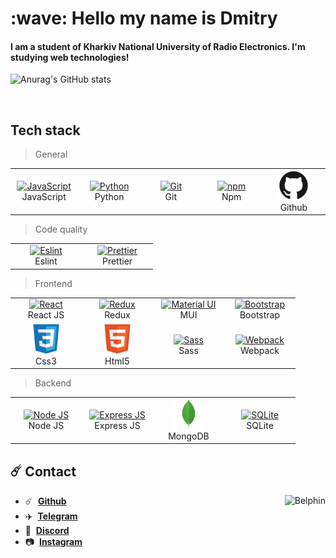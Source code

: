 <h1 align="left">:wave: Hello my name is Dmitry</h1>

<h4 align="left">I am a student of Kharkiv National University of Radio Electronics. I'm studying web technologies!</h4>

![Anurag's GitHub stats](https://github-readme-stats.vercel.app/api?username=Belphin&show_icons=true&theme=react)

<br>

<h2 align="left" id="Belphin-stack">Tech stack</h2>

> General

<table width='100%'>
  <tr>
    <td align="center" width="100">
      <a href="#Belphin-stack">
        <img src="https://upload.wikimedia.org/wikipedia/commons/thumb/9/99/Unofficial_JavaScript_logo_2.svg/1024px-Unofficial_JavaScript_logo_2.svg.png" width="48" height="48" alt="JavaScript" />
      </a>
      <br>JavaScript
		</td>
    <td align="center" width="100">
      <a href="#Belphin-stack">
        <img src="https://upload.wikimedia.org/wikipedia/commons/thumb/c/c3/Python-logo-notext.svg/121px-Python-logo-notext.svg.png" width="48" height="48" alt="Python" />
      </a>
      <br>Python
		</td>
    <td align="center" width="100">
      <a href="#Belphin-stack" >
        <img src="https://upload.wikimedia.org/wikipedia/commons/thumb/3/3f/Git_icon.svg/1200px-Git_icon.svg.png" width="48" height="48" alt="Git" />
      </a>
      <br>Git
		</td>
    <td align="center" width="100"> 
      <a href="#Belphin-stack" >
        <img src="https://brandeps.com/icon-download/N/Npm-icon-vector-05.svg" width="48" height="48" alt="npm" />
      </a>
      <br>Npm
    </td>
     <td align="center" width="100"> 
      <a href="#Belphin-stack" >
        <img src="https://github.com/devicons/devicon/blob/master/icons/github/github-original.svg" width="48" height="48" alt="github" />
      </a>
      <br>Github
    </td>
  </tr> 
</table>

> Code quality

<table width='100%'>
  <tr>
     <td align="center" width="100">
      <a href="#Belphin-stack">
        <img src="https://brandeps.com/icon-download/E/Eslint-icon-vector-02.svg" width="48" height="48" alt="Eslint" />
      </a>
      <br>Eslint
    </td>
    <td align="center" width="100">
      <a href="#Belphin-stack">
        <img src="https://brandeps.com/icon-download/P/Prettier-icon-vector-02.svg" width="48" height="48" alt="Prettier" />
      </a>
      <br>Prettier
		</td>
  </tr> 
</table>

> Frontend

<table width='100%'>
  <tr>
    <td align="center" width="100">
      <a href="#Belphin-stack">
        <img src="https://brandlogos.net/wp-content/uploads/2020/09/react-logo.png" width="48" height="48" alt="React" />
      </a>
      <br>React JS
		</td>
      <td align="center" width="100"> 
      <a href="#Belphin-stack" >
        <img src="https://cdn.worldvectorlogo.com/logos/redux.svg" width="48" height="48" alt="Redux" />
      </a>
      <br>Redux
    </td>
     <td align="center" width="100">
      <a href="#Belphin-stack">
        <img src="https://media.zeemly.com/zeemly/product/material-ui.png" width="48" height="48" alt="Material UI" />
      </a>
      <br>MUI
    </td>
   <td align="center" width="100">
      <a href="#Belphin-stack">
        <img src="https://cdn.worldvectorlogo.com/logos/bootstrap-4.svg" width="48" height="48" alt="Bootstrap" />
      </a>
      <br>Bootstrap
    </td>
  </tr> 
  <tr>
     <td align="center" width="100"> 
      <a href="#Belphin-stack" >
        <img src="https://github.com/devicons/devicon/blob/master/icons/css3/css3-original.svg" width="48" height="48" alt="css3" />
      </a>
      <br>Css3
    </td>
    <td align="center" width="100">
      <a href="#Belphin-stack">
        <img src="https://github.com/devicons/devicon/blob/master/icons/html5/html5-original.svg" width="48" height="48" alt="Html5" />
      </a>
      <br>Html5
    </td>
    <td align="center" width="100">
      <a href="#Belphin-stack">
        <img src="https://brandeps.com/icon-download/S/Sass-icon-vector-04.svg" width="48" height="48" alt="Sass" />
      </a>
      <br>Sass
    </td>
    <td align="center" width="100"> 
      <a href="#Belphin-stack" >
        <img src="https://brandeps.com/icon-download/W/Webpack-icon-vector-02.svg" width="48" height="48" alt="Webpack" />
      </a>
      <br>Webpack
    </td>
  </tr> 
</table>

> Backend

<table width='100%'>
  <tr>
    <td align="center" width="100"> 
      <a href="#Belphin-stack" >
        <img src="https://brandeps.com/icon-download/N/Nodejs-icon-vector-02.svg" width="48" height="48" alt="Node JS" />
      </a>
      <br>Node JS
    </td>
    <td align="center" width="100"> 
      <a href="#Belphin-stack" >
        <img src="https://upload.wikimedia.org/wikipedia/commons/thumb/6/64/Expressjs.png/220px-Expressjs.png" alt="Express JS" />
      </a>
      <br>Express JS
    </td>
		<td align="center" width="100">
      <a href="#Belphin-stack" >
        <img src="https://github.com/devicons/devicon/blob/master/icons/mongodb/mongodb-original.svg" width="48" height="48" alt="Mongo DB" />
      </a>
      <br>MongoDB
    </td>
		<td align="center" width="100">
      <a href="#Belphin-stack" >
        <img src="https://upload.wikimedia.org/wikipedia/commons/thumb/3/38/SQLite370.svg/220px-SQLite370.svg.png" alt="SQLite" />
      </a>
      <br>SQLite
    </td>
  </tr>
</table>

## :comet: Contact

<a href="#Belphin-title">
  <img align="right" src="https://github-readme-stats.vercel.app/api/top-langs?username=Belphin&show_icons=true&locale=en&layout=compact&theme=react" alt="Belphin" />
</a>

- :comet: &nbsp;**[Github](https://github.com/Belphin)**
- :airplane: &nbsp;**[Telegram](https://t.me/Compotec)**
- :robot: &nbsp;**[Discord](https://discord.com/users/359323545391857665)**
- :camera: &nbsp;**[Instagram](https://www.instagram.com/lukienchik/)**

<br>
